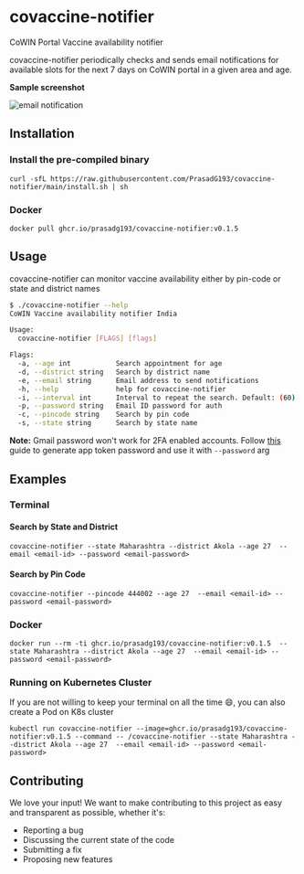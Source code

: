 # covaccine-notifier

CoWIN Portal Vaccine availability notifier

covaccine-notifier periodically checks and sends email notifications for available slots for the next 7 days on CoWIN portal in a given area and age.

**Sample screenshot**

![email notification](./screenshot.png)

## Installation

### Install the pre-compiled binary

```
curl -sfL https://raw.githubusercontent.com/PrasadG193/covaccine-notifier/main/install.sh | sh
```

### Docker
```
docker pull ghcr.io/prasadg193/covaccine-notifier:v0.1.5
```

## Usage

covaccine-notifier can monitor vaccine availability either by pin-code or state and district names

```bash
$ ./covaccine-notifier --help
CoWIN Vaccine availability notifier India

Usage:
  covaccine-notifier [FLAGS] [flags]

Flags:
  -a, --age int           Search appointment for age
  -d, --district string   Search by district name
  -e, --email string      Email address to send notifications
  -h, --help              help for covaccine-notifier
  -i, --interval int      Interval to repeat the search. Default: (60) second
  -p, --password string   Email ID password for auth
  -c, --pincode string    Search by pin code
  -s, --state string      Search by state name

```

**Note:** Gmail password won't work for 2FA enabled accounts. Follow [this](https://support.google.com/accounts/answer/185833?p=InvalidSecondFactor&visit_id=637554658548216477-2576856839&rd=1) guide to generate app token password and use it with `--password` arg 

## Examples

### Terminal

#### Search by State and District

```
covaccine-notifier --state Maharashtra --district Akola --age 27  --email <email-id> --password <email-password>
```

#### Search by Pin Code

```
covaccine-notifier --pincode 444002 --age 27  --email <email-id> --password <email-password>
```

### Docker

```
docker run --rm -ti ghcr.io/prasadg193/covaccine-notifier:v0.1.5  --state Maharashtra --district Akola --age 27  --email <email-id> --password <email-password>
```

### Running on Kubernetes Cluster

If you are not willing to keep your terminal on all the time :smile:, you can also create a Pod on K8s cluster

```
kubectl run covaccine-notifier --image=ghcr.io/prasadg193/covaccine-notifier:v0.1.5 --command -- /covaccine-notifier --state Maharashtra --district Akola --age 27  --email <email-id> --password <email-password>
```

## Contributing

We love your input! We want to make contributing to this project as easy and transparent as possible, whether it's:
- Reporting a bug
- Discussing the current state of the code
- Submitting a fix
- Proposing new features
